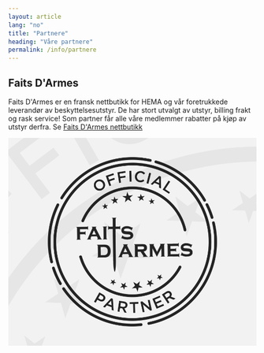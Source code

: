 ```yaml
---
layout: article
lang: "no"
title: "Partnere"
heading: "Våre partnere"
permalink: /info/partnere
---
```


## Faits D'Armes

Faits D'Armes er en fransk nettbutikk for HEMA og vår foretrukkede leverandør av beskyttelsesutstyr. De har stort utvalgt av utstyr, billing frakt og rask service! Som partner får alle våre medlemmer rabatter på kjøp av utstyr derfra. Se [Faits D'Armes nettbutikk](https://www.faitsdarmes.com/en/)

<a href="https://www.faitsdarmes.com/en/" target="_blank" rel="noopener noreferrer follow"  title="Faits D'Armes Store: Specialists in equipment for Historical European Martial Arts (HEMA)">
    <img src="/assets/images/partners/faitsdarmes-white.png" alt="This club is an official partner of Faits d'Armes store">
</a>
